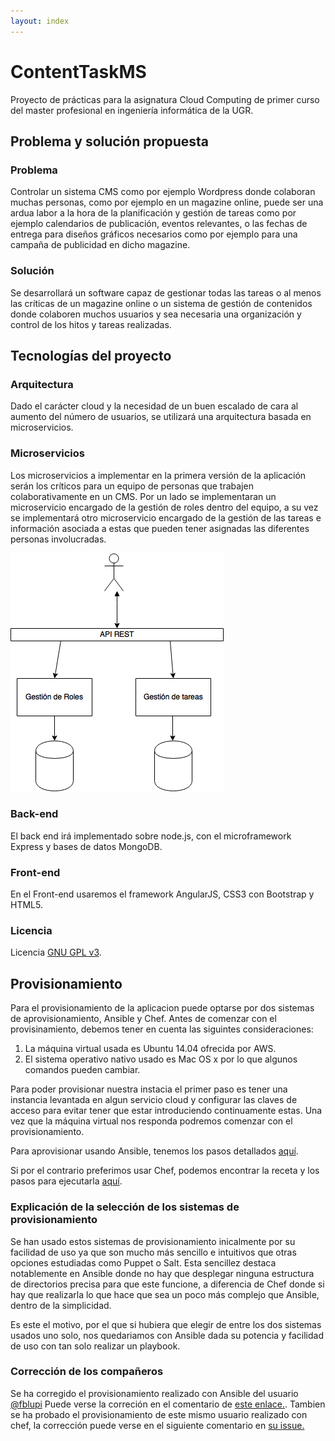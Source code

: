 ```yaml
---
layout: index
---
```



# ContentTaskMS

Proyecto de prácticas para la asignatura Cloud Computing de primer curso del master profesional en ingeniería informática de la UGR.

## Problema y solución propuesta

### Problema

Controlar un sistema CMS como por ejemplo Wordpress donde colaboran muchas personas, como por ejemplo en un magazine online, puede ser una ardua labor a la hora de la planificación y gestión de tareas como por ejemplo calendarios de publicación, eventos relevantes, o las fechas de entrega para diseños gráficos necesarios como por ejemplo para una campaña de publicidad en dicho magazine.

### Solución

Se desarrollará un software capaz de gestionar todas las tareas o al menos las críticas de un magazine online o un sistema de gestión de contenidos donde colaboren muchos usuarios y sea necesaria una organización y control de los hitos y tareas realizadas.

## Tecnologías del proyecto

### Arquitectura
Dado el carácter cloud y la necesidad de un buen escalado de cara al aumento del número de usuarios, se utilizará una arquitectura basada en microservicios.

### Microservicios
Los microservicios a implementar en la primera versión de la aplicación serán los críticos para un equipo de personas que trabajen colaborativamente en un CMS. Por un lado se implementaran un microservicio encargado de la gestión de roles dentro del equipo, a su vez se implementará otro microservicio encargado de la gestión de las tareas e información asociada a estas que pueden tener asignadas las diferentes personas involucradas.

![Arquitectura Microservicios](https://github.com/joseangeldiazg/MII-CloudComputing/blob/gh-pages/images/microservicios.png "Arquitectura.")

### Back-end

El back end irá implementado sobre node.js, con el microframework Express y bases de datos MongoDB.

### Front-end

En el Front-end usaremos el framework AngularJS, CSS3 con Bootstrap y HTML5.

### Licencia

Licencia [GNU GPL v3](https://github.com/joseangeldiazg/MII-CloudComputing/blob/master/LICENSE).


## Provisionamiento 

Para el provisionamiento de la aplicacion puede optarse por dos sistemas de aprovisionamiento, Ansible y Chef. Antes de comenzar con el provisinamiento, debemos tener en cuenta las siguintes consideraciones:

1. La máquina virtual usada es Ubuntu 14.04 ofrecida por AWS. 
2. El sistema operativo nativo usado es Mac OS x por lo que algunos comandos pueden cambiar. 

Para poder provisionar nuestra instacia el primer paso es tener una instancia levantada en algun servicio cloud y configurar las claves de acceso para evitar tener que estar introduciendo continuamente estas. Una vez que la máquina virtual nos responda podremos comenzar con el provisionamiento. 

Para aprovisionar usando Ansible, tenemos los pasos detallados [aquí](https://github.com/joseangeldiazg/MII-CloudComputing/tree/master/aprovisionamiento/Ansible). 

Si por el contrario preferimos usar Chef, podemos encontrar la receta y los pasos para ejecutarla [aquí](https://github.com/joseangeldiazg/MII-CloudComputing/tree/master/aprovisionamiento/Chef). 

### Explicación de la selección de los sistemas de provisionamiento

Se han usado estos sistemas de provisionamiento inicalmente por su facilidad de uso ya que son mucho más sencillo e intuitivos que otras opciones estudiadas como Puppet o Salt. Esta sencillez destaca notablemente en Ansible donde no hay que desplegar ninguna estructura de directorios precisa para que este funcione, a diferencia de Chef donde si hay que realizarla lo que hace que sea un poco más complejo que Ansible, dentro de la simplicidad. 

Es este el motivo, por el que si hubiera que elegir de entre los dos sistemas usados uno solo, nos quedariamos con Ansible dada su potencia y facilidad de uso con tan solo realizar un playbook. 


### Corrección de los compañeros

Se ha corregido el provisionamiento realizado con Ansible del usuario [@fblupi](https://github.com/fblupi) Puede verse la correción en el comentario de [este enlace.](https://github.com/fblupi/GEventator/issues/13#issuecomment-262804439). Tambien se ha probado el provisionamiento de este mismo usuario realizado con chef, la corrección puede verse en el siguiente comentario en [su issue.](https://github.com/fblupi/GEventator/issues/14#issuecomment-262807593)